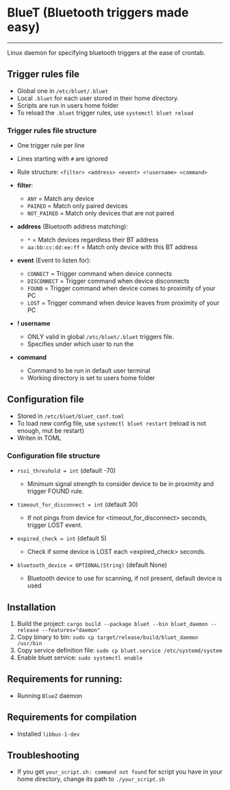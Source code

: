 # BlueT (Bluetooth triggers made easy)

---

Linux daemon for specifying bluetooth triggers at the ease of crontab.

## Trigger rules file

- Global one in `/etc/bluet/.bluet`
- Local `.bluet` for each user stored in their home directory.
- Scripts are run in users home folder
- To reload the `.bluet` trigger rules, use `systemctl bluet reload`

### Trigger rules file structure

- One trigger rule per line
- Lines starting with `#` are ignored

- Rule structure: `<filter> <address> <event> <!username> <command>`

- **filter**:
    - `ANY` = Match any device
    - `PAIRED` = Match only paired devices
    - `NOT_PAIRED` = Match only devices that are not paired
- **address** (Bluetooth address matching):
    - `*` = Match devices regardless their BT address
    - `aa:bb:cc:dd:ee:ff` = Match only device with this BT address
- **event** (Event to listen for):
    - `CONNECT` = Trigger command when device connects
    - `DISCONNECT` = Trigger command when device disconnects
    - `FOUND` = Trigger command when device comes to proximity of your PC
    - `LOST` = Trigger command when device leaves from proximity of your PC
- **! username**
    - ONLY valid in global `/etc/bluet/.bluet` triggers file.
    - Specifies under which user to run the
- **command**
    - Command to be run in default user terminal
    - Working directory is set to users home folder

## Configuration file

- Stored in `/etc/bluet/bluet_conf.toml`
- To load new config file, use `systemctl bluet restart` (reload is not enough, mut be restart)
- Writen in TOML

### Configuration file structure

- `rssi_threshold = int` (default -70)
    - Minimum signal strength to consider device to be in proximity and trigger FOUND rule.

- `timeout_for_disconnect = int` (default 30)
    - If not pings from device for <timeout_for_disconnect> seconds, trigger LOST event.

- `expired_check = int` (default 5)
    - Check if some device is LOST each <expired_check> seconds.

- `bluetooth_device = OPTIONAL(String)` (default None)
    - Bluetooth device to use for scanning, if not present, default device is used

## Installation
1. Build the project: `cargo build --package bluet --bin bluet_daemon --release --features="daemon"`
2. Copy binary to bin: `sudo cp target/release/build/bluet_daemon /usr/bin`
3. Copy service definition file: `sudo cp bluet.service /etc/systemd/system`
4. Enable bluet service: `sudo systemctl enable`

## Requirements for running:

- Running `BlueZ` daemon

## Requirements for compilation

- Installed `libbus-1-dev`

## Troubleshooting

- If you get `your_script.sh: command not found` for script you have in your home directory,
  change its path to `./your_script.sh`
